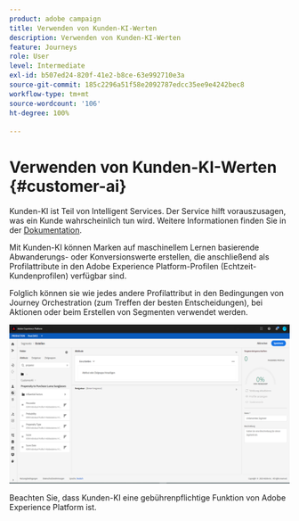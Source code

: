 ```yaml
---
product: adobe campaign
title: Verwenden von Kunden-KI-Werten
description: Verwenden von Kunden-KI-Werten
feature: Journeys
role: User
level: Intermediate
exl-id: b507ed24-820f-41e2-b8ce-63e992710e3a
source-git-commit: 185c2296a51f58e2092787edcc35ee9e4242bec8
workflow-type: tm+mt
source-wordcount: '106'
ht-degree: 100%

---
```


# Verwenden von Kunden-KI-Werten {#customer-ai}

Kunden-KI ist Teil von Intelligent Services. Der Service hilft vorauszusagen, was ein Kunde wahrscheinlich tun wird. Weitere Informationen finden Sie in der [Dokumentation](https://experienceleague.adobe.com/docs/experience-platform/intelligent-services/customer-ai/overview.html?lang=de).

Mit Kunden-KI können Marken auf maschinellem Lernen basierende Abwanderungs- oder Konversionswerte erstellen, die anschließend als Profilattribute in den Adobe Experience Platform-Profilen (Echtzeit-Kundenprofilen) verfügbar sind.

Folglich können sie wie jedes andere Profilattribut in den Bedingungen von Journey Orchestration (zum Treffen der besten Entscheidungen), bei Aktionen oder beim Erstellen von Segmenten verwendet werden.

![](../assets/customer-ai.png)

Beachten Sie, dass Kunden-KI eine gebührenpflichtige Funktion von Adobe Experience Platform ist.
